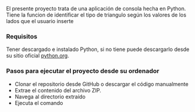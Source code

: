 El presente proyecto trata de una aplicación de consola hecha en Python.
Tiene la funcion de identificar el tipo de triangulo según los valores de los lados que el usuario inserte

### Requisitos
Tener descargado e instalado Python, si no tiene puede descargarlo desde su sitio oficial  [python.org](https://www.python.org/downloads/).

### Pasos para ejecutar el proyecto desde su ordenador
- Clonar el repositorio desde GitHub o descargar el código manualmente
- Extrae el contenido del archivo ZIP.
- Navega al directorio extraído
- Ejecuta el comando
